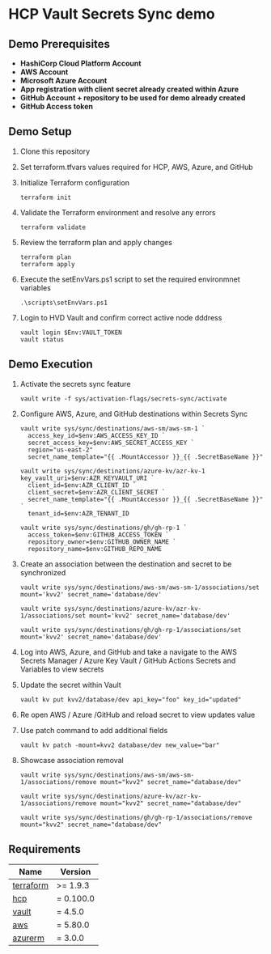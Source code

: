 # HCP Vault Secrets Sync demo

## Demo Prerequisites

* **HashiCorp Cloud Platform Account**
* **AWS Account**
* **Microsoft Azure Account**
* **App registration with client secret already created within Azure**
* **GitHub Account + repository to be used for demo already created**
* **GitHub Access token**

## Demo Setup

1. Clone this repository
2. Set terraform.tfvars values required for HCP, AWS, Azure, and GitHub
3. Initialize Terraform configuration
    ```
    terraform init
    ```
4. Validate the Terraform environment and resolve any errors
    ```
    terraform validate
    ```
5. Review the terraform plan and apply changes
    ```
    terraform plan
    terraform apply
    ```
6. Execute the setEnvVars.ps1 script to set the required environmnet variables
    ```
    .\scripts\setEnvVars.ps1
    ```

7. Login to HVD Vault and confirm correct active node dddress
    ```
    vault login $Env:VAULT_TOKEN
    vault status
    ```

## Demo Execution

1. Activate the secrets sync feature
    ```
    vault write -f sys/activation-flags/secrets-sync/activate
    ```
2. Configure AWS, Azure, and GitHub destinations within Secrets Sync
    ```
    vault write sys/sync/destinations/aws-sm/aws-sm-1 `
      access_key_id=$env:AWS_ACCESS_KEY_ID `
      secret_access_key=$env:AWS_SECRET_ACCESS_KEY `
      region="us-east-2"
      secret_name_template="{{ .MountAccessor }}_{{ .SecretBaseName }}"
    ```
    ```
    vault write sys/sync/destinations/azure-kv/azr-kv-1 key_vault_uri=$env:AZR_KEYVAULT_URI `
      client_id=$env:AZR_CLIENT_ID `
      client_secret=$env:AZR_CLIENT_SECRET `
      secret_name_template="{{ .MountAccessor }}_{{ .SecretBaseName }}" `
      tenant_id=$env:AZR_TENANT_ID
    ```
    ```
    vault write sys/sync/destinations/gh/gh-rp-1 `
      access_token=$env:GITHUB_ACCESS_TOKEN `
      repository_owner=$env:GITHUB_OWNER_NAME `
      repository_name=$env:GITHUB_REPO_NAME
    ```
3. Create an association between the destination and secret to be synchronized
    ```
    vault write sys/sync/destinations/aws-sm/aws-sm-1/associations/set mount='kvv2' secret_name='database/dev'
    ```
    ```
    vault write sys/sync/destinations/azure-kv/azr-kv-1/associations/set mount='kvv2' secret_name='database/dev'
    ```
    ```
    vault write sys/sync/destinations/gh/gh-rp-1/associations/set mount='kvv2' secret_name='database/dev'
    ```
4. Log into AWS, Azure, and GitHub and take a navigate to the AWS Secrets Manager / Azure Key Vault / GitHub Actions Secrets and Variables to view secrets

5. Update the secret within Vault
    ```
    vault kv put kvv2/database/dev api_key="foo" key_id="updated"
    ```

6. Re open AWS / Azure /GitHub and reload secret to view updates value

7. Use patch command to add additional fields
    ```
    vault kv patch -mount=kvv2 database/dev new_value="bar"
    ```

8. Showcase association removal
    ```
    vault write sys/sync/destinations/aws-sm/aws-sm-1/associations/remove mount="kvv2" secret_name="database/dev"
    ```
    ```
    vault write sys/sync/destinations/azure-kv/azr-kv-1/associations/remove mount="kvv2" secret_name="database/dev"
    ```
    ```
    vault write sys/sync/destinations/gh/gh-rp-1/associations/remove mount="kvv2" secret_name="database/dev"
    ```

## Requirements

| Name | Version |
|------|---------|
| <a name="requirement_terraform"></a> [terraform](#requirement\_terraform) | >= 1.9.3 |
| <a name="requirement_hcp"></a> [hcp](#requirement\_hcp) | = 0.100.0 |
| <a name="requirement_vault"></a> [vault](#requirement\_vault) | = 4.5.0 |
| <a name="requirement_aws"></a> [aws](#requirement\_aws) | = 5.80.0 |
| <a name="requirement_azurerm"></a> [azurerm](#requirement\_azurerm) | = 3.0.0 |
